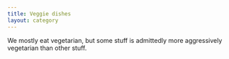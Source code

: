 ```yaml
---
title: Veggie dishes
layout: category
---
```


We mostly eat vegetarian, but some stuff is admittedly more aggressively vegetarian than other stuff.
